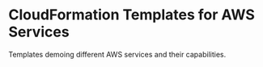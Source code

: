# CloudFormation Templates for AWS Services
Templates demoing different AWS services and their capabilities.